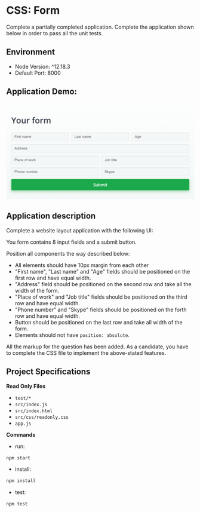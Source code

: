 # CSS: Form

Complete a partially completed application. Complete the application shown below in order to pass
all the unit tests.

## Environment

- Node Version: ^12.18.3
- Default Port: 8000

## Application Demo:

![](./demo.png)

## Application description

Complete a website layout application with the following UI:

You form contains 8 input fields and a submit button.

Position all components the way described below:

- All elements should have 10px margin from each other
- "First name", "Last name" and "Age" fields should be positioned on the first row and have equal width.
- "Address" field should be positioned on the second row and take all the width of the form.
- "Place of work" and "Job title" fields should be positioned on the third row and have equal width.
- "Phone number" and "Skype" fields should be positioned on the forth row and have equal width.
- Button should be positioned on the last row and take all width of the form.
- Elements should not have `position: absolute`.

All the markup for the question has been added. As a candidate, you have to complete the CSS file to implement the
above-stated features.

## Project Specifications

**Read Only Files**

- `test/*`
- `src/index.js`
- `src/index.html`
- `src/css/readonly.css`
- `app.js`

**Commands**

- run:

```bash
npm start
```

- install:

```bash
npm install
```

- test:

```bash
npm test
```
